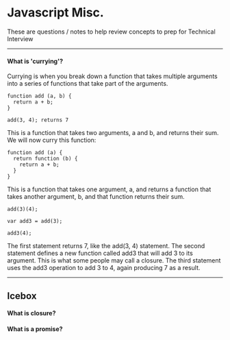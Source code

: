 # Javascript Misc.
These are questions / notes to help review concepts to prep for Technical Interview

****

#### What is 'currying'?

Currying is when you break down a function that takes multiple arguments into a series of functions that take part of the arguments.
```
function add (a, b) {
  return a + b;
}

add(3, 4); returns 7
```
This is a function that takes two arguments, a and b, and returns their sum. We will now curry this function:
```
function add (a) {
  return function (b) {
    return a + b;
  }
}
```
This is a function that takes one argument, a, and returns a function that takes another argument, b, and that function returns their sum.
```
add(3)(4);

var add3 = add(3);

add3(4);
```
The first statement returns 7, like the add(3, 4) statement. The second statement defines a new function called add3 that will add 3 to its argument. This is what some people may call a closure. The third statement uses the add3 operation to add 3 to 4, again producing 7 as a result.

****

## Icebox
#### What is closure?
#### What is a promise?
